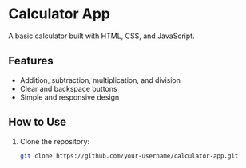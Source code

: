 # Calculator App

A basic calculator built with HTML, CSS, and JavaScript.

## Features

- Addition, subtraction, multiplication, and division
- Clear and backspace buttons
- Simple and responsive design

## How to Use

1. Clone the repository:
   ```bash
   git clone https://github.com/your-username/calculator-app.git
